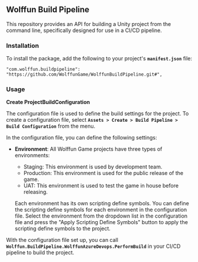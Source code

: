 ## **Wolffun Build Pipeline**

This repository provides an API for building a Unity project from the command line, specifically designed for use in a CI/CD pipeline.

### **Installation**

To install the package, add the following to your project's **`manifest.json`** file:

```
"com.wolffun.buildpipeline": "https://github.com/WolffunGame/WolffunBuildPipeline.git#",

```

### **Usage**

**Create ProjectBuildConfiguration**

The configuration file is used to define the build settings for the project. To create a configuration file, select **`Assets > Create > Build Pipeline > Build Configuration`** from the menu.

In the configuration file, you can define the following settings:

- **Environment**: All Wolffun Game projects have three types of environments:
  - Staging: This environment is used by development team.
  - Production: This environment is used for the public release of the game.
  - UAT: This environment is used to test the game in house before releasing.

  Each environment has its own scripting define symbols. You can define the scripting define symbols for each environment in the configuration file. Select the environment from the dropdown list in the configuration file and press the "Apply Scripting Define Symbols" button to apply the scripting define symbols to the project.


With the configuration file set up, you can call **`Wolffun.BuildPipeline.WolffunAzureDevops.PerformBuild`** in your CI/CD pipeline to build the project.
